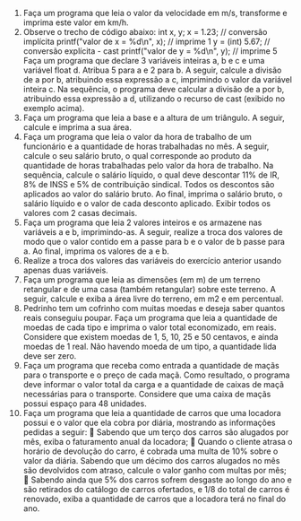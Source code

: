 1. Faça um programa que leia o valor da velocidade em m/s, transforme e imprima
este valor em km/h.
2. Observe o trecho de código abaixo:
int x, y;
x = 1.23; // conversão implícita
printf("valor de x = %d\n", x); // imprime 1
y = (int) 5.67; // conversão explícita - cast
printf("valor de y = %d\n", y); // imprime 5
Faça um programa que declare 3 variáveis inteiras a, b e c e uma variável float d.
Atribua 5 para a e 2 para b. A seguir, calcule a divisão de a por b, atribuindo essa
expressão a c, imprimindo o valor da variável inteira c. Na sequência, o programa
deve calcular a divisão de a por b, atribuindo essa expressão a d, utilizando o
recurso de cast (exibido no exemplo acima).
3. Faça um programa que leia a base e a altura de um triângulo. A seguir, calcule e
imprima a sua área.
4. Faça um programa que leia o valor da hora de trabalho de um funcionário e a
quantidade de horas trabalhadas no mês. A seguir, calcule o seu salário bruto, o
qual corresponde ao produto da quantidade de horas trabalhadas pelo valor da
hora de trabalho. Na sequência, calcule o salário líquido, o qual deve descontar
11% de IR, 8% de INSS e 5% de contribuição sindical. Todos os descontos são
aplicados ao valor do salário bruto. Ao final, imprima o salário bruto, o salário
líquido e o valor de cada desconto aplicado. Exibir todos os valores com 2 casas
decimais.
5. Faça um programa que leia 2 valores inteiros e os armazene nas variáveis a e b,
imprimindo-as. A seguir, realize a troca dos valores de modo que o valor contido
em a passe para b e o valor de b passe para a. Ao final, imprima os valores de a e
b.
6. Realize a troca dos valores das variáveis do exercício anterior usando apenas duas
variáveis.
7. Faça um programa que leia as dimensões (em m) de um terreno retangular e de
uma casa (também retangular) sobre este terreno. A seguir, calcule e exiba a área
livre do terreno, em m2
 e em percentual.
8. Pedrinho tem um cofrinho com muitas moedas e deseja saber quantos reais
conseguiu poupar. Faça um programa que leia a quantidade de moedas de cada
tipo e imprima o valor total economizado, em reais. Considere que existem moedas
de 1, 5, 10, 25 e 50 centavos, e ainda moedas de 1 real. Não havendo moeda de
um tipo, a quantidade lida deve ser zero.
9. Faça um programa que receba como entrada a quantidade de maçãs para o
transporte e o preço de cada maçã. Como resultado, o programa deve informar o
valor total da carga e a quantidade de caixas de maçã necessárias para o
transporte. Considere que uma caixa de maçãs possui espaço para 48 unidades.
10. Faça um programa que leia a quantidade de carros que uma locadora possui e o
valor que ela cobra por diária, mostrando as informações pedidas a seguir:
 Sabendo que um terço dos carros são alugados por mês, exiba o
faturamento anual da locadora;
 Quando o cliente atrasa o horário de devolução do carro, é cobrada uma
multa de 10% sobre o valor da diária. Sabendo que um décimo dos carros
alugados no mês são devolvidos com atraso, calcule o valor ganho com
multas por mês;
 Sabendo ainda que 5% dos carros sofrem desgaste ao longo do ano e são
retirados do catálogo de carros ofertados, e 1/8 do total de carros é
renovado, exiba a quantidade de carros que a locadora terá no final do ano.